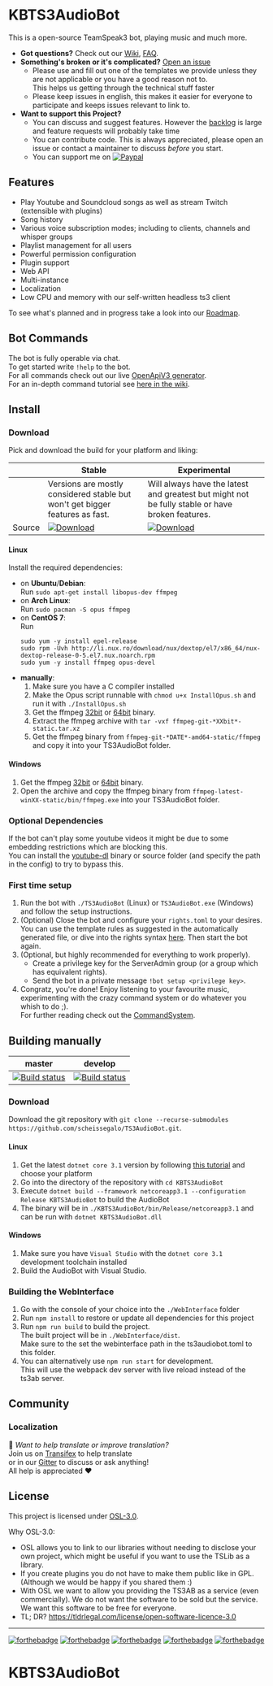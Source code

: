 # KBTS3AudioBot

This is a open-source TeamSpeak3 bot, playing music and much more.  

- **Got questions?** Check out our [Wiki](https://github.com/scheissegalo/TS3AudioBot/wiki), [FAQ](https://github.com/scheissegalo/TS3AudioBot/wiki/FAQ).
- **Something's broken or it's complicated?** [Open an issue](https://github.com/scheissegalo/TS3AudioBot/issues/new/choose)
  - Please use and fill out one of the templates we provide unless they are not applicable or you have a good reason not to.  
    This helps us getting through the technical stuff faster
  - Please keep issues in english, this makes it easier for everyone to participate and keeps issues relevant to link to.
- **Want to support this Project?**
  - You can discuss and suggest features. However the [backlog](https://github.com/scheissegalo/TS3AudioBot/projects/2) is large and feature requests will probably take time
  - You can contribute code. This is always appreciated, please open an issue or contact a maintainer to discuss *before* you start.
  - You can support me on [![Paypal][paypal-badge]][paypal-link]

[patreon-badge]: https://img.shields.io/badge/Patreon-Donate!-F96854.svg?logo=patreon&style=flat-square
[patreon-link]: https://patreon.com/Splamy

[paypal-badge]: https://img.shields.io/badge/Paypal-Donate!-00457C.svg?logo=paypal&style=flat-square
[paypal-link]: https://www.paypal.com/donate/?hosted_button_id=XYX2V9GANFJK8

## Features
* Play Youtube and Soundcloud songs as well as stream Twitch (extensible with plugins)
* Song history
* Various voice subscription modes; including to clients, channels and whisper groups
* Playlist management for all users
* Powerful permission configuration
* Plugin support
* Web API
* Multi-instance
* Localization
* Low CPU and memory with our self-written headless ts3 client

To see what's planned and in progress take a look into our [Roadmap](https://github.com/scheissegalo/TS3AudioBot/projects/2).

## Bot Commands
The bot is fully operable via chat.  
To get started write `!help` to the bot.  
For all commands check out our live [OpenApiV3 generator](http://tab.splamy.de/openapi/index.html).  
For an in-depth command tutorial see [here in the wiki](https://github.com/scheissegalo/TS3AudioBot/wiki/CommandSystem).

## Install

### Download
Pick and download the build for your platform and liking:

|  | Stable | Experimental |
| -- | -- | -- |
| | Versions are mostly considered stable but won't get bigger features as fast. | Will always have the latest and greatest but might not be fully stable or have broken features. |
| Source | [![Download](https://img.shields.io/badge/Download-release-green.svg)](https://github.com/scheissegalo/KBTS3AudioBot/releases) | [![Download](https://img.shields.io/badge/Download-develop-green.svg)](https://github.com/scheissegalo/KBTS3AudioBot/releases) |

#### Linux
Install the required dependencies:
* on **Ubuntu**/**Debian**:  
Run `sudo apt-get install libopus-dev ffmpeg`
* on **Arch Linux**:  
Run `sudo pacman -S opus ffmpeg`
* on **CentOS 7**:  
Run
    ```
    sudo yum -y install epel-release
    sudo rpm -Uvh http://li.nux.ro/download/nux/dextop/el7/x86_64/nux-dextop-release-0-5.el7.nux.noarch.rpm
    sudo yum -y install ffmpeg opus-devel
	```
* **manually**:
    1. Make sure you have a C compiler installed
    1. Make the Opus script runnable with `chmod u+x InstallOpus.sh` and run it with `./InstallOpus.sh`
    1. Get the ffmpeg [32bit](https://johnvansickle.com/ffmpeg/builds/ffmpeg-git-i686-static.tar.xz) or [64bit](https://johnvansickle.com/ffmpeg/builds/ffmpeg-git-amd64-static.tar.xz) binary.
    1. Extract the ffmpeg archive with `tar -vxf ffmpeg-git-*XXbit*-static.tar.xz`
    1. Get the ffmpeg binary from `ffmpeg-git-*DATE*-amd64-static/ffmpeg` and copy it into your TS3AudioBot folder.

#### Windows
1. Get the ffmpeg [32bit](https://ffmpeg.zeranoe.com/builds/win32/static/ffmpeg-latest-win32-static.zip) or [64bit](https://ffmpeg.zeranoe.com/builds/win64/static/ffmpeg-latest-win64-static.zip) binary.
1. Open the archive and copy the ffmpeg binary from `ffmpeg-latest-winXX-static/bin/ffmpeg.exe` into your TS3AudioBot folder.

### Optional Dependencies
If the bot can't play some youtube videos it might be due to some embedding restrictions which are blocking this.  
You can install the [youtube-dl](https://github.com/rg3/youtube-dl/) binary or source folder (and specify the path in the config) to try to bypass this.

### First time setup
1. Run the bot with `./TS3AudioBot` (Linux) or `TS3AudioBot.exe` (Windows) and follow the setup instructions.
1. (Optional) Close the bot and configure your `rights.toml` to your desires.
You can use the template rules as suggested in the automatically generated file,
or dive into the rights syntax [here](https://github.com/scheissegalo/TS3AudioBot/wiki/Rights).
Then start the bot again.
1. (Optional, but highly recommended for everything to work properly).
   - Create a privilege key for the ServerAdmin group (or a group which has equivalent rights).
   - Send the bot in a private message `!bot setup <privilege key>`.
1. Congratz, you're done! Enjoy listening to your favourite music, experimenting with the crazy command system or do whatever you whish to do ;).  
For further reading check out the [CommandSystem](https://github.com/scheissegalo/TS3AudioBot/wiki/CommandSystem).

## Building manually

|master|develop|
|:--:|:--:|
|[![Build status](https://ci.appveyor.com/api/projects/status/i7nrhqkbntdhwpxp/branch/master?svg=true)](https://ci.appveyor.com/project/Splamy/ts3audiobot/branch/master)|[![Build status](https://ci.appveyor.com/api/projects/status/i7nrhqkbntdhwpxp/branch/develop?svg=true)](https://ci.appveyor.com/project/Splamy/ts3audiobot/branch/develop)|

### Download
Download the git repository with `git clone --recurse-submodules https://github.com/scheissegalo/TS3AudioBot.git`.

#### Linux
1. Get the latest `dotnet core 3.1` version by following [this tutorial](https://docs.microsoft.com/dotnet/core/install/linux-package-managers) and choose your platform
1. Go into the directory of the repository with `cd KBTS3AudioBot`
1. Execute `dotnet build --framework netcoreapp3.1 --configuration Release KBTS3AudioBot` to build the AudioBot
1. The binary will be in `./KBTS3AudioBot/bin/Release/netcoreapp3.1` and can be run with `dotnet KBTS3AudioBot.dll`

#### Windows
1. Make sure you have `Visual Studio` with the `dotnet core 3.1` development toolchain installed
1. Build the AudioBot with Visual Studio.

### Building the WebInterface
1. Go with the console of your choice into the `./WebInterface` folder
1. Run `npm install` to restore or update all dependencies for this project
1. Run `npm run build` to build the project.  
  The built project will be in `./WebInterface/dist`.  
  Make sure to the set the webinterface path in the ts3audiobot.toml to this folder.
1. You can alternatively use `npm run start` for development.  
  This will use the webpack dev server with live reload instead of the ts3ab server.

## Community

### Localization
:speech_balloon: *Want to help translate or improve translation?*  
Join us on [Transifex](https://www.transifex.com/respeak/ts3audiobot/) to help translate  
or in our [Gitter](https://gitter.im/TS3AudioBot/Lobby?utm_source=share-link&utm_medium=link&utm_campaign=share-link) to discuss or ask anything!  
All help is appreciated :heart:

## License
This project is licensed under [OSL-3.0](https://opensource.org/licenses/OSL-3.0).

Why OSL-3.0:
- OSL allows you to link to our libraries without needing to disclose your own project, which might be useful if you want to use the TSLib as a library.
- If you create plugins you do not have to make them public like in GPL. (Although we would be happy if you shared them :)
- With OSL we want to allow you providing the TS3AB as a service (even commercially). We do not want the software to be sold but the service. We want this software to be free for everyone.
- TL; DR? https://tldrlegal.com/license/open-software-licence-3.0

---
[![forthebadge](http://forthebadge.com/images/badges/60-percent-of-the-time-works-every-time.svg)](http://forthebadge.com) [![forthebadge](http://forthebadge.com/images/badges/built-by-developers.svg)](http://forthebadge.com) [![forthebadge](http://forthebadge.com/images/badges/built-with-love.svg)](http://forthebadge.com) [![forthebadge](http://forthebadge.com/images/badges/contains-cat-gifs.svg)](http://forthebadge.com) [![forthebadge](http://forthebadge.com/images/badges/made-with-c-sharp.svg)](http://forthebadge.com)
# KBTS3AudioBot
